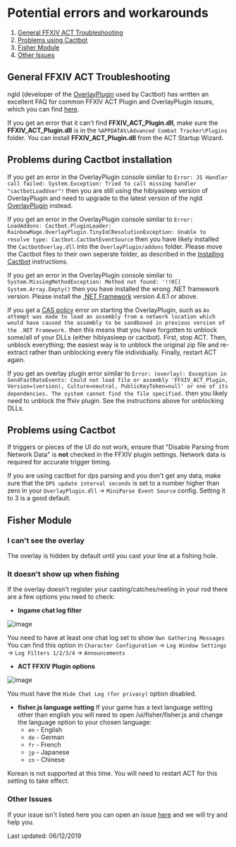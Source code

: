 # Potential errors and workarounds

1. [General FFXIV ACT Troubleshooting](#general-ffxiv-act-troubleshooting)
1. [Problems using Cactbot](#problems-using-cactbot)
1. [Fisher Module](#fisher-module)
1. [Other Issues](#other-issues)

## General FFXIV ACT Troubleshooting

ngld (developer of the [OverlayPlugin](https://github.com/ngld/OverlayPlugin) used by Cactbot) has written an excellent FAQ for common FFXIV ACT Plugin and OverlayPlugin issues, which you can find [here](https://gist.github.com/ngld/e2217563bbbe1750c0917217f136687d).

If you get an error that it can't find **FFXIV_ACT_Plugin.dll**, make sure the **FFXIV_ACT_Plugin.dll** is in the `%APPDATA%\Advanced Combat Tracker\Plugins` folder.
You can install **FFXIV_ACT_Plugin.dll** from the ACT Startup Wizard.

## Problems during Cactbot installation

If you get an error in the OverlayPlugin console similar to `Error: JS Handler call failed: System.Exception: Tried to call missing handler "cactbotLoadUser"!` then you are still using the hibiyasleep version of OverlayPlugin and need to upgrade to the latest version of the ngld [OverlayPlugin](https://github.com/ngld/OverlayPlugin/releases/latest) instead.

If you get an error in the OverlayPlugin console similar to `Error: LoadAddons: Cactbot.PluginLoader: RainbowMage.OverlayPlugin.TinyIoCResolutionException: Unable to resolve type: Cactbot.CactbotEventSource` then you have likely installed the `CactbotOverlay.dll` into the `OverlayPlugin/addons` folder.  Please move the Cactbot files to their own seperate folder, as described in the [Installing Cactbot](https://github.com/quisquous/cactbot#installing-cactbot) instructions.

If you get an error in the OverlayPlugin console similar to `System.MissingMethodException: Method not found: '!!0[] System.Array.Empty()` then you have installed the wrong .NET framework version.  Please install the [.NET Framework](https://www.microsoft.com/net/download/framework) version 4.6.1 or above.

If you get a [CAS policy](https://blogs.msdn.microsoft.com/drew/2009/12/23/xunit-and-td-net-fixing-the-attempt-was-made-to-load-an-assembly-from-a-network-location-problem/) error on starting the OverlayPlugin, such as `An attempt was made to load an assembly from a network location which would have caused the assembly to be sandboxed in previous version of the .NET Framework.` then this means that you have forgotten to unblock some/all of your DLLs (either hibiyasleep or cactbot).  First, stop ACT.  Then, unblock everything; the easiest way is to unblock the original zip file and re-extract rather than unblocking every file individually.  Finally, restart ACT again.

If you get an overlay plugin error similar to `Error: (overlay): Exception in SendFastRateEvents: Could not load file or assembly 'FFXIV_ACT_Plugin, Version=(version), Culture=neutral, PublicKeyToken=null' or one of its dependencies. The system cannot find the file specified.` then you likely need to unblock the ffxiv plugin.  See the instructions above for unblocking DLLs.

## Problems using Cactbot

If triggers or pieces of the UI do not work, ensure that "Disable Parsing from Network Data" is **not** checked in the FFXIV plugin settings. Network data is required for accurate trigger timing.

If you are using cactbot for dps parsing and you don't get any data, make sure that the `DPS update interval seconds` is set to a number higher than zero in your `OverlayPlugin.dll` -> `MiniParse Event Source` config.  Setting it to 3 is a good default.

## Fisher Module

### I can't see the overlay

The overlay is hidden by default until you cast your line at a fishing hole.

### It doesn't show up when fishing

If the overlay doesn't register your casting/catches/reeling in your rod there are a few options you need to check:

- **Ingame chat log filter**

![image](https://user-images.githubusercontent.com/12807478/68880497-47da3300-0703-11ea-9cf2-2d785656bb04.png)

You need to have at least one chat log set to show `Own Gathering Messages` You can find this option in
`Character Configuration` -> `Log Window Settings` -> `Log Filters 1/2/3/4` -> `Announcements`

- **ACT FFXIV Plugin options**

![image](https://user-images.githubusercontent.com/12807478/68882607-693d1e00-0707-11ea-96d1-ede45644842a.png)

You must have the `Hide Chat Log (for privacy)` option disabled.

- **fisher.js language setting**
If your game has a text language setting other than english you will need to open /ui/fisher/fisher.js and change the language option to your chosen language:
  - `en` - English
  - `de` - German
  - `fr` - French
  - `jp` - Japanese
  - `cn` - Chinese

Korean is not supported at this time.
You will need to restart ACT for this setting to take effect.

### Other Issues

If your issue isn't listed here you can open an issue [here](https://github.com/quisquous/cactbot/issues) and we will try and help you.

Last updated: 06/12/2019
